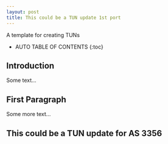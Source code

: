 ```yaml
---
layout: post
title: This could be a TUN update 1st port
---
```

A template for creating TUNs

<!-- excerpt separator -->

* AUTO TABLE OF CONTENTS
{:toc}

## Introduction
Some text...

## First Paragraph
Some more text...
## This could be a TUN update for AS 3356
